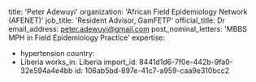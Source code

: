 title: 'Peter Adewuyi'
organization: 'African Field Epidemiology Network (AFENET)'
job_title: 'Resident Advisor, GamFETP'
official_title: Dr
email_address: peter.adewuyi@gmail.com
post_nominal_letters: 'MBBS MPH in Field Epidemiology Practice'
expertise:
  - hypertension
country:
  - Liberia
works_in: Liberia
import_id: 8441d1d6-7f0e-442b-9fa0-32e594a4e4bb
id: 106ab5bd-897e-41c7-a959-caa9e310bcc2
